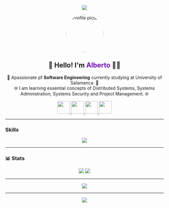 <p align="center">
  <img src="https://capsule-render.vercel.app/api?type=waving&color=0:5e60ce,100:7209b7&height=200&section=header&text=Bienvenido%20A%20Mi%20Perfil!&fontSize=40&fontAlignY=35&desc=Dev%20in%20Progress...&descSize=20&descAlignY=60"/>
</p>

<p align="center">
  <img src="https://avatars.githubusercontent.com/u/00000000?v=4" width="120" style="border-radius: 50%" alt="Profile picture"/>
</p>

<!-- Quick Intro -->
<h2 align="center">👋 Hello! I'm <span style="color:#7209b7;">Alberto</span> 👨‍💻</h2>
<p align="center">
  🚀 Apassionate pf <strong>Software Engineering</strong> currently studying at University of Salamanca. 🚀<br>
  🌐 I am learning essential concepts of Distributed Systems, Systems Administration, Systems Security and Project Management. 🌐
</p>

<p align="center">
  <a href="https://www.instagram.com/beeto.gm" target="_blank">
    <img height="40" src="https://img.shields.io/badge/Instagram-%23E4405F.svg?style=for-the-badge&logo=Instagram&logoColor=white"/>
  </a>
  <a href="mailto:alberto.g.m.0214@gmail.com">
    <img height="40" src="https://img.shields.io/badge/Email-%23D14836.svg?style=for-the-badge&logo=gmail&logoColor=white"/>
  </a>
  <a href="https://www.linkedin.com/in/alberto-garc%C3%ADa-mart%C3%ADn-916871341/" target="_blank">
    <img height="40" src="https://img.shields.io/badge/LinkedIn-%230077B5.svg?style=for-the-badge&logo=linkedin&logoColor=white"/>
  </a>
  <a href="https://github.com/albergm02" target="_blank">
    <img height="40" src="https://img.shields.io/badge/GitHub-%23121011.svg?style=for-the-badge&logo=github&logoColor=white"/>
  </a>
</p>

---

### Skills

<p align="center">
  <img src="https://skillicons.dev/icons?i=visualstudio,vscode,js,html,css,java,matlab,linux,c,cpp,mysql,discord&perline=15"/>
</p>

---

### 📊 Stats

<p align="center">
  <img src="https://github-readme-stats.vercel.app/api?username=albergm02&show_icons=true&theme=radical&border_radius=10&hide_border=false"/>
  <img src="https://github-readme-streak-stats.herokuapp.com/?user=albergm02&theme=radical&border_radius=10&hide_border=false"/>
</p>

---

<p align="center">
  <img src="https://github-readme-stats.vercel.app/api/top-langs/?username=albergm02&layout=compact&theme=radical&border_radius=10&hide_border=false"/>
</p>

---

<p align="center">
  <img src="https://capsule-render.vercel.app/api?type=waving&color=0:7209b7,100:4361ee&height=120&section=footer"/>
</p>
